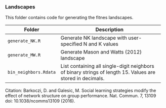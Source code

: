 ### Landscapes

This folder contains code for generating the fitnes landscapes.

Folder | Description
--- | -----
`generate_NK.R` | Generate NK landscape with user-specified N and K values
`generate_MW.R` | Generate Mason and Watts (2012) landscape
`bin_neighbors.Rdata` | List containing all single-digit neighbors of binary strings of length 15. Values are stored in decimals.

Citation: Barkoczi, D. and Galesic, M. Social learning strategies modify the effect of network structure on group performance. Nat. Commun. 7, 13109 doi: 10.1038/ncomms13109 (2016).
